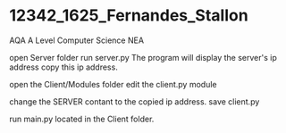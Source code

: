 # 12342_1625_Fernandes_Stallon
AQA A Level Computer Science NEA

open Server folder
run server.py
The program will display the server's ip address
copy this ip address.

open the Client/Modules folder
edit the client.py module

change the SERVER contant to the copied ip address.
save client.py

run main.py located in the Client folder.